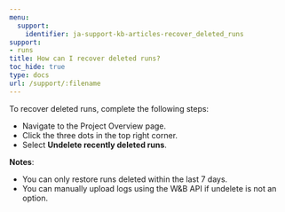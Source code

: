 ```yaml
---
menu:
  support:
    identifier: ja-support-kb-articles-recover_deleted_runs
support:
- runs
title: How can I recover deleted runs?
toc_hide: true
type: docs
url: /support/:filename
---
```


To recover deleted runs, complete the following steps:

- Navigate to the Project Overview page.
- Click the three dots in the top right corner.
- Select **Undelete recently deleted runs**.

**Notes**:
- You can only restore runs deleted within the last 7 days.
- You can manually upload logs using the W&B API if undelete is not an option.
